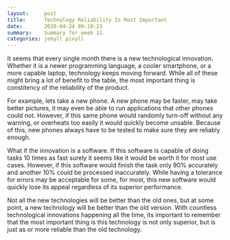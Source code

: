```yaml
---
layout:     post
title:      Technology Reliability Is Most Important
date:       2020-04-24 09:18:23
summary:    Summary for week 11.
categories: jekyll pixyll
---
```


It seems that every single month there is a new technological innovation. 
Whether it is a newer programming language, a cooler smartphone, or a more capable laptop, technology keeps moving forward. 
While all of these might bring a lot of benefit to the table, the most important thing is constitency of the reliability of the product.

For example, lets take a new phone. 
A new phone may be faster, may take better pictures, it may even be able to run applications that other phones could not. 
However, if this same phone would randomly turn-off without any warning, or overheats too easily it would quickly become unsable. 
Because of this, new phones always have to be tested to make sure they are reliably enough.

What if the innovation is a software. 
If this software is capable of doing tasks 10 times as fast surely it seems like it would be worth it for most use cases. 
However,  if this software would finish the task only 90% accurately and another 10% could be processed inaccurately. 
While having a tolerance for errors may be acceptable for some, for most, this new software would quickly lose its appeal regardless of its superior performance.

Not all the new technologies will be better than the old ones, but at some point, a new technology will be better than the old version. 
With countless technological innovations happening all the time, its important to remember that the most important thing is this technology is not only superior, but is just as or more reliable than the old technology.